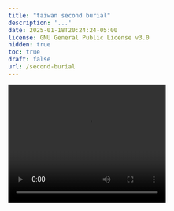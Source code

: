```yaml
---
title: "taiwan second burial"
description: '...'
date: 2025-01-18T20:24:24-05:00
license: GNU General Public License v3.0 
hidden: true
toc: true
draft: false
url: /second-burial
---
```


<video width="320" height="240" controls>
  <source src="https://unorthodoxdev-bucket-public.s3.us-east-1.amazonaws.com/taiwan+second+burial+for+friend+.mp4" type="video/mp4">
Your browser does not support the video tag.
</video>

